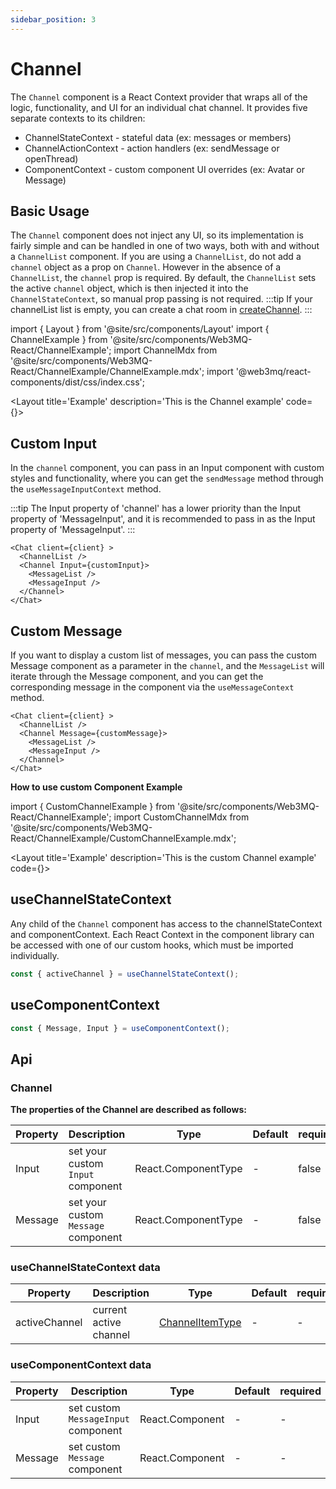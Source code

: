 ```yaml
---
sidebar_position: 3
---
```

# Channel

The `Channel` component is a React Context provider that wraps all of the logic, functionality, and UI for an individual chat channel. It provides five separate contexts to its children:

- ChannelStateContext - stateful data (ex: messages or members)
- ChannelActionContext - action handlers (ex: sendMessage or openThread)
- ComponentContext - custom component UI overrides (ex: Avatar or Message)

## Basic Usage

The `Channel` component does not inject any UI, so its implementation is fairly simple and can be handled in one of two ways, both with and without a `ChannelList` component. If you are using a `ChannelList`, do not add a `channel` object as a prop on `Channel`. However in the absence of a `ChannelList`, the `channel` prop is required. By default, the `ChannelList` sets the active `channel` object, which is then injected it into the `ChannelStateContext`, so manual prop passing is not required.
:::tip
If your channelList list is empty, you can create a chat room in [createChannel](/docs/Web3MQ-UI-Components/Web3MQ-React/chatComponent/CreateChannel).
:::

import { Layout } from '@site/src/components/Layout'
import { ChannelExample } from '@site/src/components/Web3MQ-React/ChannelExample';
import ChannelMdx from '@site/src/components/Web3MQ-React/ChannelExample/ChannelExample.mdx';
import '@web3mq/react-components/dist/css/index.css';

<Layout
title='Example'
description='This is the Channel example'
code={<ChannelMdx />}>
<ChannelExample />
</Layout>


## Custom Input 
In the `channel` component, you can pass in an Input component with custom styles and functionality, where you can get the `sendMessage` method through the `useMessageInputContext` method.

:::tip
  The Input property of 'channel' has a lower priority than the Input property of 'MessageInput', and it is recommended to pass in as the Input property of 'MessageInput'.
:::

```tsx
<Chat client={client} >
  <ChannelList />
  <Channel Input={customInput}>
    <MessageList />
    <MessageInput />
  </Channel>
</Chat>
```
## Custom Message 
If you want to display a custom list of messages, you can pass the custom Message component as a parameter in the `channel`, and the `MessageList` will iterate through the Message component, and you can get the corresponding message in the component via the `useMessageContext` method.

```tsx
<Chat client={client} >
  <ChannelList />
  <Channel Message={customMessage}>
    <MessageList />
    <MessageInput />
  </Channel>
</Chat>
```

**How to use custom Component Example**

import { CustomChannelExample } from '@site/src/components/Web3MQ-React/ChannelExample';
import CustomChannelMdx from '@site/src/components/Web3MQ-React/ChannelExample/CustomChannelExample.mdx';

<Layout
title='Example'
description='This is the custom Channel example'
code={<CustomChannelMdx />}>
<CustomChannelExample />
</Layout>

## useChannelStateContext
Any child of the `Channel` component has access to the channelStateContext and componentContext. Each React Context in the component library can be accessed with one of our custom hooks, which must be imported individually.
```ts
const { activeChannel } = useChannelStateContext();
```

## useComponentContext
```ts
const { Message, Input } = useComponentContext();
```

## Api
### Channel
**The properties of the Channel are described as follows:**

| Property | Description                               | Type                                      | Default | required |
| -------- | ----------------------------------------- | ----------------------------------------- | ------- | -------- |
| Input    | set your custom `Input` component         | React.ComponentType                       |   -     |  false   |
| Message  | set your custom `Message` component       | React.ComponentType                       |   -     |  false   |

### useChannelStateContext data

| Property      | Description               | Type                                                                  | Default | required |
| ------------- | ------------------------- | --------------------------------------------------------------------- | ------- | -------- |
| activeChannel | current active channel    | [ChannelItemType](/docs/Web3MQ-SDK/JS-SDK/types/#channelitemtype)     |   -     |    -     |

### useComponentContext data

| Property      | Description                            | Type              | Default | required |
| ------------- | -------------------------------------- | ----------------- | ------- | -------- |
| Input         | set custom `MessageInput` component    | React.Component   |   -     |    -     |
| Message       | set custom `Message` component         | React.Component   |   -     |    -     |
